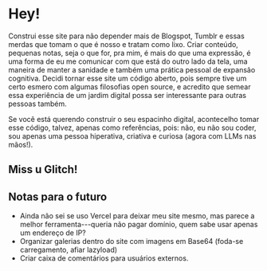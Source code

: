 # Hey!

Construi esse site para não depender mais de Blogspot, Tumblr e essas merdas que tomam o que é nosso e tratam como lixo. Criar conteúdo, pequenas notas, seja o que for, pra mim, é mais do que uma expressão, é uma forma de eu me comunicar com que está do outro lado da tela, uma maneira de manter a sanidade e também uma prática pessoal de expansão cognitiva. Decidi tornar esse site um código aberto, pois sempre tive um certo esmero com algumas filosofias open source, e acredito que semear essa experiência de um jardim digital possa ser interessante para outras pessoas também.

Se você está querendo construir o seu espacinho digital, acontecelho tomar esse código, talvez, apenas como referências, pois: não, eu não sou coder, sou apenas uma pessoa hiperativa, criativa e curiosa (agora com LLMs nas mãos!).

## Miss u Glitch!

## Notas para o futuro
- Ainda não sei se uso Vercel para deixar meu site mesmo, mas parece a melhor ferramenta---queria não pagar domínio, quem sabe usar apenas um endereço de IP?
- Organizar galerias dentro do site com imagens em Base64 (foda-se carregamento, afiar lazyload)
- Criar caixa de comentários para usuários externos.
